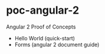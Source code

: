 # poc-angular-2
Angular 2 Proof of Concepts

- Hello World (quick-start)
- Forms (angular 2 document guide)
